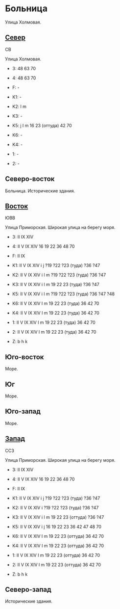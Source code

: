 # Больница

Улица Холмовая.

## [Север](./505135.md)

СВ

Улица Холмовая.

* 3:    48  63  70
* 4:    48  63  70
* F:    -
* K1:   -
* K2:   l   m
* K3:   -
* K5:   j   l   m
        16  23 (оттуда) 42  70

* K6:   -
* K4:   -
* 1:    -
* 2:    -

## Северо-восток

Больница.
Исторические здания.

## [Восток](./11520050.md)

ЮВВ

Улица Приморская.
Широкая улица на берегу моря.

* 3:    II  IX  XIV
* 4:    II  V   IX  XIV 16  19  22  36  48  70
* F:    II  IX
* K1:   II  V   IX  XIV
        i   j
        ?19 ?22 ?23 (туда)    ?36 ?47
* K2:   II  V   IX  XIV
        i   l   m
        ?19 ?22 ?23 (туда)    ?36 ?47
* K3:   II  V   IX  XIV
        i   l   m
        19  22  23 (туда)     ?36 ?47
* K5:   II  V   IX  XIV
        i   l   m
        ?19 ?22 ?23 (туда)    ?36 ?47 ?48

* K6:   II  V   IX  XIV
        l   m
        19  22  23 (туда) 36  42  70
* K4:   II  V   IX  XIV
        l   m
        19  22  23 (туда) 36  42  70
* 1:    II  V   IX  XIV
        l   m
        19  22  23 (туда) 36  42  70
* 2:    II  V   IX  XIV
        l   m
        19  22  23 (туда) 36  42  70

* Z:    b   h   k

## Юго-восток

Море.

## Юг

Море.

## Юго-запад

Море.

## [Запад](./11500050.md)

ССЗ

Улица Приморская.
Широкая улица на берегу моря.

* 3:    II  IX  XIV
* 4:    II  V   IX  XIV 16  19  22  36  48  70
* F:    II  IX
* K1:   II  V   IX  XIV
        i   j
        ?19 ?22 ?23 (туда)    ?36 ?47
* K2:   II  V   IX  XIV
        i
        ?19 ?22 ?23 (туда)    ?36 ?47
* K3:   II  V   IX  XIV
        i   l   m
        19  22  23 (оттуда) ?36 ?47
* K5:   II  V   IX  XIV
        i   j
        16  19  22  23  36  42  47  48  70

* K6:   II  V   IX  XIV
        l   m
        19  22  23 (оттуда) 36  42  70
* K4:   II  V   IX  XIV
        l   m
        19  22  23 (оттуда) 36  42  70
* 1:    II  V   IX  XIV
        l   m
        19  22  23 (оттуда) 36  42  70
* 2:    II  V   IX  XIV
        l   m
        19  22  23 (оттуда) 36  42  70

* Z:    b   h   k

## Северо-запад

Исторические здания.
